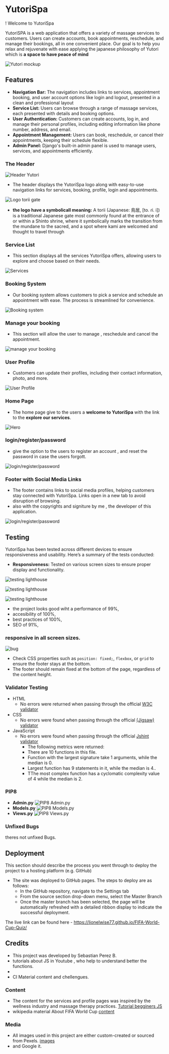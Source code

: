 # YutoriSpa 

! Welcome to YutoriSpa

YutoriSPA 
 is a web application that offers a variety of massage services to customers. Users can create accounts, book appointments, reschedule, and manage their bookings, all in one convenient place. Our goal is to help you relax and rejuvenate with ease applying the japanese philosophy of Yutori which is **a space to have peace of mind**

![Yutori mockup](media/love_maths_mockup.png)

## Features 

* **Navigation Bar:** The navigation includes links to services, appointment booking, and user account options like login and logout, presented in a clean and professional layout
* **Service List:** Users can browse through a range of massage services, each presented with details and booking options.
* **User Authentication:** Customers can create accounts, log in, and manage their personal profiles, including editing information like phone number, address, and email.
* **Appointment Management:** Users can book, reschedule, or cancel their appointments, keeping their schedule flexible.
* **Admin Panel:** Django's built-in admin panel is used to manage users, services, and appointments efficiently.


### The Header

![Header Yutori](/assets/images/H1%20and%20header%20WCQUIZ.png)

* The header displays the YutoriSpa logo along with easy-to-use navigation links for services, booking, profile, login and appointments.

  

![Logo torii gate](/assets/images/copa-mundo.webp)

* __the logo have a symbolicall meaning:__ A torii (Japanese: 鳥居, [to. ɾi. i]) is a traditional Japanese gate most commonly found at the entrance of or within a Shinto shrine, where it symbolically marks the transition from the mundane to the sacred, and a spot where kami are welcomed and thought to travel through

### Service List

  - This section displays all the services YutoriSpa offers, allowing users to explore and choose based on their needs.
  
![Services](/assets/images/questionSection2.png)



### Booking System

  - Our booking system allows customers to pick a service and schedule an appointment with ease. The process is streamlined for convenience.

![Booking system](/assets/images/quizAREA.png)


### Manage your booking

  - This section will allow the user to manage , reschedule and cancel the appointment. 
  

![manage your booking](/assets/images/score%20and%20next.png)

### User Profile

- Customers can update their profiles, including their contact information, photo, and more.

![User Profile](/assets/images/playagainButton.png)

### Home Page

- The home page give to the users a **welcome to YutoriSpa** with the link to the **explore our services**.

![Hero](/assets/images/playagainButton.png)

### login/register/password

- give the option to the users to register an account , and reset the password in case the users forgott.

![login/register/password](/assets/images/playagainButton.png)

### Footer with Social Media Links

- The footer contains links to social media profiles, helping customers stay connected with YutoriSpa. Links open in a new tab to avoid disruption of browsing.
- also with the copyrights and signiture by me , the developer of this application.

![login/register/password](/assets/images/playagainButton.png)

## Testing 


YutoriSpa has been tested across different devices to ensure responsiveness and usability. Here’s a summary of the tests conducted:

- **Responsiveness:** Tested on various screen sizes to ensure proper display and functionality.

![testing lighthouse](/spa/static/images/lighthouse%20Yutori1.png)

![testing lighthouse](/spa/static/images/lighthouse%20Yutori2.png)

![testing lighthouse](/spa/static/images/lighthouse%20Yutori3.png)


- the project looks good wiht a performance of 99%,
- accesibility of 100%,
- best practices of 100%,
- SEO of 91%,

### responsive in all screen sizes.



![bug](/spa/static/images/debugg-footer.png)

- Check CSS properties such as `position: fixed;`, `flexbox`, or `grid` to ensure the footer stays at the bottom.
- The footer should remain fixed at the bottom of the page, regardless of the content height.




### Validator Testing 

- HTML
    - No errors were returned when passing through the official [W3C validator](https://validator.w3.org/nu/?doc=https%3A%2F%2Flionelwise77.github.io%2FFIFA-World-Cup-Quiz%2F)
- CSS
    - No errors were found when passing through the official [(Jigsaw) validator](https://jigsaw.w3.org/css-validator/validator?uri=https%3A%2F%2Flionelwise77.github.io%2FFIFA-World-Cup-Quiz%2F&profile=css3svg&usermedium=all&warning=1&vextwarning=&lang=en)
- JavaScript
    - No errors were found when passing through the official [Jshint validator](https://jshint.com/)
      - The following metrics were returned: 
      - There are 10 functions in this file.
      - Function with the largest signature take 1 arguments, while the median is 0.
      - Largest function has 9 statements in it, while the median is 4..
      - TThe most complex function has a cyclomatic complexity value of 4 while the median is 2.

 ### PIP8


- **Admin.py**
 ![PIP8 Admin.py](/spa/static/images/pip8%20ADMIN.png)
- **Models.py**
 ![PIP8 Models.py](/spa/static/images/pip8%20models.py.png)
- **Views.py**
 ![PIP8 Views.py](/spa/static/images/pip8-views.py.png)

### Unfixed Bugs

theres not unfixed Bugs.

## Deployment

This section should describe the process you went through to deploy the project to a hosting platform (e.g. GitHub) 

- The site was deployed to GitHub pages. The steps to deploy are as follows: 
  - In the GitHub repository, navigate to the Settings tab 
  - From the source section drop-down menu, select the Master Branch
  - Once the master branch has been selected, the page will be automatically refreshed with a detailed ribbon display to indicate the successful deployment. 

The live link can be found here - https://lionelwise77.github.io/FIFA-World-Cup-Quiz/


## Credits 

- This project was developed by Sebastian Perez B.
- tutorials about JS in Youtube , who help to understand better the functions.
-   
- CI Material content and chellengues. 

### Content 


- The content for the services and profile pages was inspired by the wellness industry and massage therapy practices. [ Tutorial begginers JS](https://www.youtube.com/watch?v=W6NZfCO5SIk)
- wikipedia material About FIFA World Cup [content](https://www.pexels.com/search/football/)

### Media

- All images used in this project are either custom-created or sourced from Pexels. [images](https://www.pexels.com/search/football/)
- and Google it.